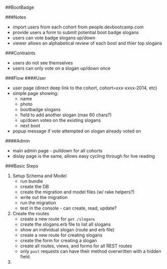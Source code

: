 
##BootBadge


###Notes
- import users from each cohort from people.devbootcamp.com
- provide users a form to submit potential boot badge slogans
- users can vote badge slogans up/down
- viewer allows an alphabetical review of each boot and thier top slogans

###Contraints
- users do not see themselves
- users can only vote on a slogan up/down once


###Flow
####User
- user page  (direct deep link to the cohort, cohort=xxx-xxxx-2014, etc)
- simple page showing:
    - name
    - photo
    - bootbadge slogans
    - field to add another slogan (max 60 chars?)
    - up/down votes on the existing slogans
    - next boot
- popup message if vote attempted on slogan already voted on


####Admin
- main admin page - pulldown for all cohorts
- dislay page is the same, allows easy cycling through for live reading



###Basic Steps
1) Setup Schema and Model
	- run bundle
	- create the DB
	- create the migration and model files (w/ rake helpers?)
	- write out the migration
	- run the migration
	- test in the console - can create, read, update?
2) Create the routes
	- create a new route for `get /slogans`
	- create the slogans.erb file to list all slogans
	- show an individual slogan (route and erb file)
	- create a new route for creating slogans
	- create the form for creating a slogan
	- create all routes, views, and forms for all REST routes
	* only `post` requests can have their method overwritten with a hidden field.
3) 

